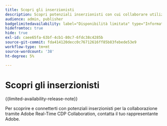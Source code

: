 ```yaml
---
title: Scopri gli inserzionisti
description: Scopri potenziali inserzionisti con cui collaborare utilizzando Adobe Real-Time CDP Collaboration
audience: admin, publisher
badgelimitedavailability: label="Disponibilità limitata" type="Informative" url="https://helpx.adobe.com/it/legal/product-descriptions/real-time-customer-data-platform-collaboration.html newtab=true"
hidefromtoc: true
hide: true
exl-id: caee65fa-63bf-4cb1-80c7-6fdc38c4285b
source-git-commit: fda414120decc0c76712616ff85b83febede53e9
workflow-type: tm+mt
source-wordcount: '38'
ht-degree: 5%

---
```


# Scopri gli inserzionisti

{{limited-availability-release-note}}

Per scoprire e connetterti con potenziali inserzionisti per la collaborazione tramite Adobe Real-Time CDP Collaboration, contatta il tuo rappresentante Adobe.
